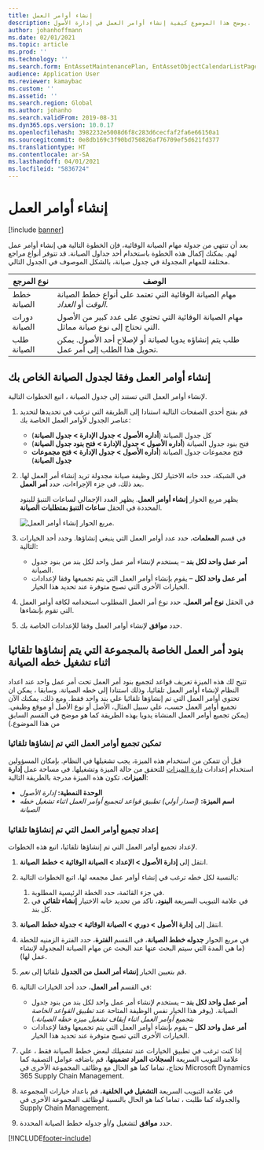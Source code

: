 ```yaml
---
title: إنشاء أوامر العمل
description: يوضح هذا الموضوع كيفية إنشاء أوامر العمل في إدارة الأصول.
author: johanhoffmann
ms.date: 02/01/2021
ms.topic: article
ms.prod: ''
ms.technology: ''
ms.search.form: EntAssetMaintenancePlan, EntAssetObjectCalendarListPage, EntAssetObjectCalendarListPagePoolsOpen
audience: Application User
ms.reviewer: kamaybac
ms.custom: ''
ms.assetid: ''
ms.search.region: Global
ms.author: johanho
ms.search.validFrom: 2019-08-31
ms.dyn365.ops.version: 10.0.17
ms.openlocfilehash: 3982232e5008d6f8c283d6cecfaf2fa6e66150a1
ms.sourcegitcommit: 0e8db169c3f90bd750826af76709ef5d621fd377
ms.translationtype: HT
ms.contentlocale: ar-SA
ms.lasthandoff: 04/01/2021
ms.locfileid: "5836724"
---
```

# <a name="creating-work-orders"></a>إنشاء أوامر العمل

[!include [banner](../../includes/banner.md)]

بعد أن تنتهي من جدولة مهام الصيانة الوقائية، فإن الخطوة التالية هي إنشاء أوامر عمل لهم. يمكنك إكمال هذه الخطوة باستخدام أحد جداول الصيانة. قد تتوفر أنواع مراجع مختلفة للمهام المجدولة في جدول صيانة، بالشكل الموصوف في الجدول التالي.

| نوع المرجع | الوصف |
|---|---|
| خطط الصيانة | مهام الصيانة الوقائية التي تعتمد على أنواع خطط الصيانة *الوقت* أو *العداد*. |
| دورات الصيانة | مهام الصيانة الوقائية التي تحتوي على عدد كبير من الأصول التي تحتاج إلى نوع صيانة مماثل. |
| طلب الصيانة | طلب يتم إنشاؤه يدويا لصيانة أو لإصلاح أحد الأصول. يمكن تحويل هذا الطلب إلى أمر عمل. |

## <a name="create-work-orders-based-on-your-maintenance-schedule"></a>إنشاء أوامر العمل وفقا لجدول الصيانة الخاص بك

لإنشاء أوامر العمل التي تستند إلى جدول الصيانة ، اتبع الخطوات التالية.

1. قم بفتح أحدي الصفحات التالية استنادا إلى الطريقة التي ترغب في تحديدها لتحديد عناصر الجدول لأوامر العمل الخاصة بك:

    - كل جدول الصيانة (**أداره الأصول \> جدول الإدارة \> جدول الصيانة**)
    - فتح بنود جدول الصيانة (**أداره الأصول \> جدول الإدارة \> فتح بنود جدول الصيانة**)
    - فتح مجموعات جدول الصيانة (**أداره الأصول \> جدول الإدارة \> فتح مجموعات جدول الصيانة**)

1. في الشبكة، حدد خانه الاختيار لكل وظيفة صيانة مجدولة تريد إنشاء أمر العمل لها. بعد ذلك، في جزء الإجراءات، حدد **أمر العمل**.

    يظهر مربع الحوار **إنشاء أوامر العمل**. يظهر العدد الإجمالي لساعات التنبؤ للبنود المحددة في الحقل **ساعات التنبؤ بمتطلبات الصيانة**.

    ![مربع الحوار إنشاء أوامر العمل.](media/18-preventive-maintenance.png)

1. في قسم **المعلمات**، حدد عدد أوامر العمل التي ينبغي إنشاؤها. وحدد أحد الخيارات التالية:

    - **أمر عمل واحد لكل بند** – يستخدم لإنشاء أمر عمل واحد لكل بند من بنود جدول الصيانة.
    - **أمر عمل واحد لكل** – يقوم بإنشاء أوامر العمل التي يتم تجميعها وفقا لإعدادات الخيارات الأخرى التي تصبح متوفرة عند تحديد هذا الخيار.

1. في الحقل **نوع أمر العمل**، حدد نوع أمر العمل المطلوب استخدامه لكافة أوامر العمل التي تقوم بإنشاءها.
1. حدد **موافق** لإنشاء أوامر العمل وفقا للإعدادات الخاصة بك.

## <a name="group-work-order-lines-that-are-automatically-created-while-a-maintenance-plan-runs"></a>بنود أمر العمل الخاصة بالمجموعة التي يتم إنشاؤها تلقائيا اثناء تشغيل خطه الصيانة

تتيح لك هذه الميزة تعريف قواعد لتجميع بنود أمر العمل تحت أمر عمل واحد عند اعداد النظام لإنشاء أوامر العمل تلقائيا، وذلك استنادا إلى خطه الصيانة. وسابقا ، يمكن ان تحتوي أوامر العمل التي تم إنشاؤها تلقائيا علي بند واحد فقط. ومع ذلك، يمكنك الآن تجميع أوامر العمل حسب، علي سبيل المثال، الأصل أو نوع الأصل أو موقع وظيفي. (يمكن تجميع أوامر العمل المنشاة يدويا بهذه الطريقة كما هو موضح في القسم السابق من هذا الموضوع.)

### <a name="enable-grouping-for-automatically-generated-work-orders"></a>تمكين تجميع أوامر العمل التي تم إنشاؤها تلقائيا

قبل أن تتمكن من استخدام هذه الميزة، يجب تشغيلها في النظام. بإمكان المسؤولين استخدام إعدادات [دارة الميزات](../../../fin-ops-core/fin-ops/get-started/feature-management/feature-management-overview.md) للتحقق من حالة الميزة وتشغيلها. في مساحة عمل **إدارة الميزات**، تكون هذه الميزة مدرجة بالطريقة التالية:

- **الوحدة النمطية:** *إدارة الأصول‎*
- **اسم الميزة:** *(إصدار أولي) تطبيق قواعد لتجميع أوامر العمل اثناء تشغيل خطه الصيانة*

### <a name="set-up-grouping-for-automatically-generated-work-orders"></a>إعداد تجميع أوامر العمل التي تم إنشاؤها تلقائيا

لإعداد تجميع أوامر العمل التي تم إنشاؤها تلقائيا، اتبع هذه الخطوات.

1. انتقل إلى **إدارة الأصول \> الإعداد \> الصيانة الوقائية \> خطط الصيانة**.
1. بالنسبة لكل خطه ترغب في إنشاء أوامر عمل مجمعه لها، اتبع الخطوات التالية:

    1. في جزء القائمة، حدد الخطة الرئيسية المطلوبة.
    1. في علامة التبويب السريعة **البنود**، تاكد من تحديد خانه الاختيار **إنشاء تلقائي** في كل بند.

1. انتقل إلى **إدارة الأصول \> دوري \> الصيانة الوقائية \> جدولة خطط الصيانة**.
1. في مربع الحوار **جدوله خطط الصيانة**، في القسم **الفترة**، حدد الفترة الزمنيه للخطة (ما هي المدة التي سيتم البحث عنها عند البحث عن مهام الصيانة المجدولة لإنشاء عمل لها).
1. قم بتعيين الخيار **إنشاء أمر العمل من الجدول** تلقائيا إلى *نعم*.
1. في القسم **أمر العمل**، حدد أحد الخيارات التالية:

    - **أمر عمل واحد لكل بند** – يستخدم لإنشاء أمر عمل واحد لكل بند من بنود جدول الصيانة. (يوفر هذا الخيار نفس الوظيفة المتاحة عند *تطبيق القواعد الخاصة بتجميع أوامر العمل اثناء إيقاف تشغيل ميزه خطه الصيانة*.)
    - **أمر عمل واحد لكل** – يقوم بإنشاء أوامر العمل التي يتم تجميعها وفقا لإعدادات الخيارات الأخرى التي تصبح متوفرة عند تحديد هذا الخيار.

1. إذا كنت ترغب في تطبيق الخيارات عند تشغيلك لبعض خطط الصيانة فقط ، علي علامة التبويب السريعة **السجلات المراد تضمينها**، قم باضافه عوامل التصفية كما تحتاج، تماما كما هو الحال مع وظائف المجموعة الأخرى في Microsoft Dynamics 365 Supply Chain Management.
1. في علامة التبويب السريعة **التشغيل في الخلفية**، قم باعداد خيارات المجموعة والجدولة كما طلبت ، تماما كما هو الحال بالنسبة لوظائف المجموعة الأخرى في Supply Chain Management.
1. حدد **موافق** لتشغيل و/أو جدوله خطط الصيانة المحددة.


[!INCLUDE[footer-include](../../../includes/footer-banner.md)]